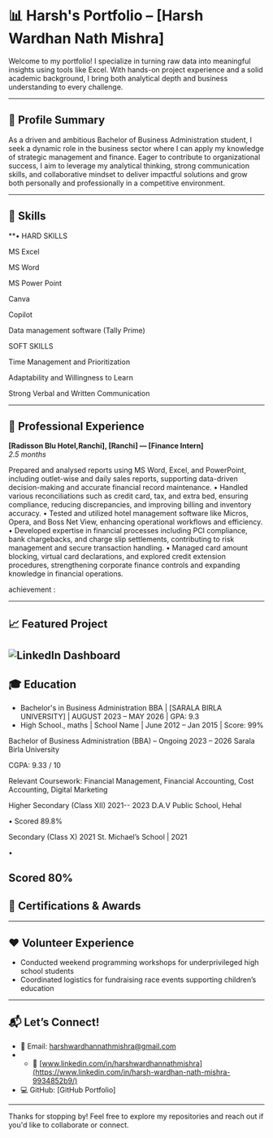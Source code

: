 # 📊 Harsh's Portfolio – [Harsh Wardhan Nath Mishra]

Welcome to my portfolio! I specialize in turning raw data into meaningful insights using tools like Excel. With hands-on project experience and a solid academic background, I bring both analytical depth and business understanding to every challenge.

---

## 👤 Profile Summary

As a driven and ambitious Bachelor of Business Administration student, I seek a dynamic role in the business sector where I can apply my knowledge of strategic management and finance. 
Eager to contribute to organizational success, I aim to leverage my analytical thinking, strong communication skills, and collaborative mindset to deliver impactful solutions and grow both personally and professionally in a competitive environment.

---

## 🧠 Skills

**•
HARD SKILLS

MS Excel

MS Word 

MS Power Point

Canva

Copilot

Data management software (Tally Prime)

SOFT SKILLS

Time Management and Prioritization

Adaptability and Willingness to Learn

Strong Verbal and Written Communication

---

## 💼 Professional Experience

**[Radisson Blu Hotel,Ranchi], [Ranchi] — [Finance Intern]**  
*2.5 months*

Prepared and analysed reports using MS Word, Excel, and PowerPoint, including outlet-wise and daily sales reports, supporting data-driven decision-making and accurate financial record maintenance.
•
Handled various reconciliations such as credit card, tax, and extra bed, ensuring compliance, reducing discrepancies, and improving billing and inventory accuracy.
•
Tested and utilized hotel management software like Micros, Opera, and Boss Net View, enhancing operational workflows and efficiency.
•
Developed expertise in financial processes including PCI compliance, bank chargebacks, and charge slip settlements, contributing to risk management and secure transaction handling.
•
Managed card amount blocking, virtual card declarations, and explored credit extension procedures, strengthening corporate finance controls and expanding knowledge in financial operations.

achievement : 

---

## 📈 Featured Project



![LinkedIn Dashboard](/images/image1.png)
---

## 🎓 Education

- Bachelor's in Business Administration BBA | [SARALA BIRLA UNIVERSITY] | AUGUST 2023 – MAY 2026 | GPA: 9.3
- High School., maths | School Name | June 2012 – Jan 2015 | Score: 99%

Bachelor of Business Administration (BBA) – Ongoing 2023 – 2026 Sarala Birla University

CGPA: 9.33 / 10

Relevant Coursework: Financial Management, Financial Accounting, Cost Accounting, Digital Marketing

Higher Secondary (Class XII) 2021-- 2023 D.A.V Public School, Hehal

•
Scored 89.8%

Secondary (Class X) 2021 St. Michael’s School | 2021

•

Scored 80%
---

## 📜 Certifications & Awards



---

## ❤️ Volunteer Experience

- Conducted weekend programming workshops for underprivileged high school students
- Coordinated logistics for fundraising race events supporting children’s education

---

## 📬 Let’s Connect!

- 📧 Email: [harshwardhannathmishra@gmail.com](harshwardhannathmishra@gmail.com)
- - 🔗 [www.linkedin.com/in/harshwardhannathmishra](https://www.linkedin.com/in/harsh-wardhan-nath-mishra-9934852b9/)
- 💻 GitHub: [GitHub Portfolio]

---

Thanks for stopping by! Feel free to explore my repositories and reach out if you'd like to collaborate or connect.

